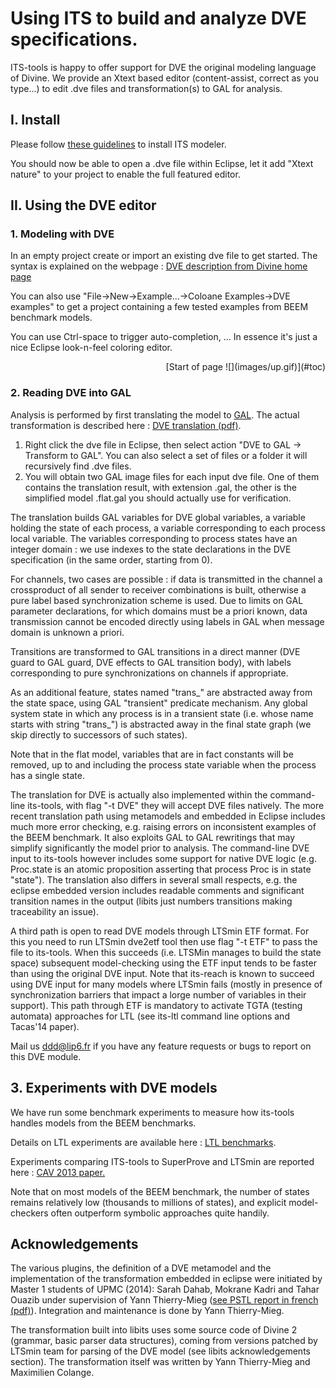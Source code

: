 # Using ITS to build and analyze DVE specifications.

ITS-tools is happy to offer support for DVE the original modeling language of Divine. We provide an Xtext based editor (content-assist, correct as you type...) to edit .dve files and transformation(s) to GAL for analysis.

<a name="toc"></a>

## <a name="sec:Install"></a>I. Install

Please follow [these guidelines](itstools.md#sec:modinst) to install ITS modeler.

You should now be able to open a .dve file within Eclipse, let it add "Xtext nature" to your project to enable the full featured editor.

## <a name="sec:DVEeditor"></a>II. Using the DVE editor

### <a name="ssec:modelDVE"></a>1\. Modeling with DVE

In an empty project create or import an existing dve file to get started. The syntax is explained on the webpage : [DVE description from Divine home page](http://divine.fi.muni.cz/manual.html#the-dve-specification-language)

You can also use "File->New->Example...->Coloane Examples->DVE examples" to get a project containing a few tested examples from BEEM benchmark models.

You can use Ctrl-space to trigger auto-completion, ... In essence it's just a nice Eclipse look-n-feel coloring editor.

<div class="toplink" align="right">[Start of page ![](images/up.gif)](#toc)</div>

### <a name="ssec:importDVE"></a>2\. Reading DVE into GAL

Analysis is performed by first translating the model to [GAL](gal.md). The actual transformation is described here : [DVE translation (pdf)](./files/xta-bench.pdf).

1.  Right click the dve file in Eclipse, then select action "DVE to GAL -> Transform to GAL". You can also select a set of files or a folder it will recursively find .dve files.
2.  You will obtain two GAL image files for each input dve file. One of them contains the translation result, with extension .gal, the other is the simplified model .flat.gal you should actually use for verification.

The translation builds GAL variables for DVE global variables, a variable holding the state of each process, a variable corresponding to each process local variable. The variables corresponding to process states have an integer domain : we use indexes to the state declarations in the DVE specification (in the same order, starting from 0).

For channels, two cases are possible : if data is transmitted in the channel a crossproduct of all sender to receiver combinations is built, otherwise a pure label based synchronization scheme is used. Due to limits on GAL parameter declarations, for which domains must be a priori known, data transmission cannot be encoded directly using labels in GAL when message domain is unknown a priori.

Transitions are transformed to GAL transitions in a direct manner (DVE guard to GAL guard, DVE effects to GAL transition body), with labels corresponding to pure synchronizations on channels if appropriate.

As an additional feature, states named "trans_" are abstracted away from the state space, using GAL "transient" predicate mechanism. Any global system state in which any process is in a transient state (i.e. whose name starts with string "trans_") is abstracted away in the final state graph (we skip directly to successors of such states).

Note that in the flat model, variables that are in fact constants will be removed, up to and including the process state variable when the process has a single state.

The translation for DVE is actually also implemented within the command-line its-tools, with flag "-t DVE" they will accept DVE files natively. The more recent translation path using metamodels and embedded in Eclipse includes much more error checking, e.g. raising errors on inconsistent examples of the BEEM benchmark. It also exploits GAL to GAL rewritings that may simplify significantly the model prior to analysis. The command-line DVE input to its-tools however includes some support for native DVE logic (e.g. Proc.state is an atomic proposition asserting that process Proc is in state "state"). The translation also differs in several small respects, e.g. the eclipse embedded version includes readable comments and significant transition names in the output (libits just numbers transitions making traceability an issue).

A third path is open to read DVE models through LTSmin ETF format. For this you need to run LTSmin dve2etf tool then use flag "-t ETF" to pass the file to its-tools. When this succeeds (i.e. LTSMin manages to build the state space) subsequent model-checking using the ETF input tends to be faster than using the original DVE input. Note that its-reach is known to succeed using DVE input for many models where LTSmin fails (mostly in presence of synchronization barriers that impact a lorge number of variables in their support). This path through ETF is mandatory to activate TGTA (testing automata) approaches for LTL (see its-ltl command line options and Tacas'14 paper).

Mail us ddd@lip6.fr if you have any feature requests or bugs to report on this DVE module.

## <a name="sec:bench"></a>3\. Experiments with DVE models

We have run some benchmark experiments to measure how its-tools handles models from the BEEM benchmarks.

Details on LTL experiments are available here : [LTL benchmarks](ltl_bench.md).

Experiments comparing ITS-tools to SuperProve and LTSmin are reported here : [CAV 2013 paper.](./files/mlhom.pdf)

Note that on most models of the BEEM benchmark, the number of states remains relatively low (thousands to millions of states), and explicit model-checkers often outperform symbolic approaches quite handily.

## <a name="sec:Ack"></a>Acknowledgements

The various plugins, the definition of a DVE metamodel and the implementation of the transformation embedded in eclipse were initiated by Master 1 students of UPMC (2014): Sarah Dahab, Mokrane Kadri and Tahar Ouazib under supervision of Yann Thierry-Mieg ([see PSTL report in french (pdf)](./files/PSTL_dve.pdf)). Integration and maintenance is done by Yann Thierry-Mieg.

The transformation built into libits uses some source code of Divine 2 (grammar, basic parser data structures), coming from versions patched by LTSmin team for parsing of the DVE model (see libits acknowledgements section). The transformation itself was written by Yann Thierry-Mieg and Maximilien Colange.